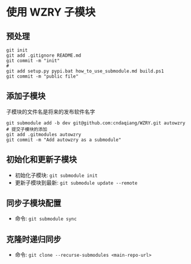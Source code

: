 # 使用 WZRY 子模块

## 预处理
```
git init
git add .gitignore README.md
git commit -m "init"
#
git add setup.py pypi.bat how_to_use_submodule.md build.ps1
git commit -m "public file"
```

## 添加子模块
子模块的文件名是将来的发布软件名字
```
git submodule add -b dev git@github.com:cndaqiang/WZRY.git autowzry
# 提交子模块的添加
git add .gitmodules autowzry
git commit -m "Add autowzry as a submodule"
```

## 初始化和更新子模块
- 初始化子模块: `git submodule init`
- 更新子模块到最新: `git submodule update --remote`

## 同步子模块配置
- 命令: `git submodule sync`

## 克隆时递归同步
- 命令: `git clone --recurse-submodules <main-repo-url>`
